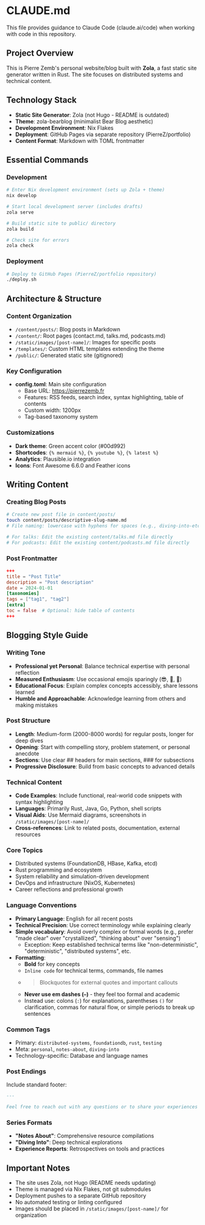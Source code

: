 # CLAUDE.md

This file provides guidance to Claude Code (claude.ai/code) when working with code in this repository.

## Project Overview

This is Pierre Zemb's personal website/blog built with **Zola**, a fast static site generator written in Rust. The site focuses on distributed systems and technical content.

## Technology Stack

- **Static Site Generator**: Zola (not Hugo - README is outdated)
- **Theme**: zola-bearblog (minimalist Bear Blog aesthetic)
- **Development Environment**: Nix Flakes
- **Deployment**: GitHub Pages via separate repository (PierreZ/portfolio)
- **Content Format**: Markdown with TOML frontmatter

## Essential Commands

### Development
```bash
# Enter Nix development environment (sets up Zola + theme)
nix develop

# Start local development server (includes drafts)
zola serve

# Build static site to public/ directory
zola build

# Check site for errors
zola check
```

### Deployment
```bash
# Deploy to GitHub Pages (PierreZ/portfolio repository)
./deploy.sh
```

## Architecture & Structure

### Content Organization
- `/content/posts/`: Blog posts in Markdown
- `/content/`: Root pages (contact.md, talks.md, podcasts.md)
- `/static/images/[post-name]/`: Images for specific posts
- `/templates/`: Custom HTML templates extending the theme
- `/public/`: Generated static site (gitignored)

### Key Configuration
- **config.toml**: Main site configuration
  - Base URL: https://pierrezemb.fr
  - Features: RSS feeds, search index, syntax highlighting, table of contents
  - Custom width: 1200px
  - Tag-based taxonomy system

### Customizations
- **Dark theme**: Green accent color (#00d992)
- **Shortcodes**: `{% mermaid %}`, `{% youtube %}`, `{% latest %}`
- **Analytics**: Plausible.io integration
- **Icons**: Font Awesome 6.6.0 and Feather icons

## Writing Content

### Creating Blog Posts
```bash
# Create new post file in content/posts/
touch content/posts/descriptive-slug-name.md
# File naming: lowercase with hyphens for spaces (e.g., diving-into-etcd.md)

# For talks: Edit the existing content/talks.md file directly
# For podcasts: Edit the existing content/podcasts.md file directly
```

### Post Frontmatter
```toml
+++
title = "Post Title"
description = "Post description"
date = 2024-01-01
[taxonomies]
tags = ["tag1", "tag2"]
[extra]
toc = false  # Optional: hide table of contents
+++
```

## Blogging Style Guide

### Writing Tone
- **Professional yet Personal**: Balance technical expertise with personal reflection
- **Measured Enthusiasm**: Use occasional emojis sparingly (😎, 🚀, 🤯)
- **Educational Focus**: Explain complex concepts accessibly, share lessons learned
- **Humble and Approachable**: Acknowledge learning from others and making mistakes

### Post Structure
- **Length**: Medium-form (2000-8000 words) for regular posts, longer for deep dives
- **Opening**: Start with compelling story, problem statement, or personal anecdote
- **Sections**: Use clear ## headers for main sections, ### for subsections
- **Progressive Disclosure**: Build from basic concepts to advanced details

### Technical Content
- **Code Examples**: Include functional, real-world code snippets with syntax highlighting
- **Languages**: Primarily Rust, Java, Go, Python, shell scripts
- **Visual Aids**: Use Mermaid diagrams, screenshots in `/static/images/[post-name]/`
- **Cross-references**: Link to related posts, documentation, external resources

### Core Topics
- Distributed systems (FoundationDB, HBase, Kafka, etcd)
- Rust programming and ecosystem
- System reliability and simulation-driven development
- DevOps and infrastructure (NixOS, Kubernetes)
- Career reflections and professional growth

### Language Conventions
- **Primary Language**: English for all recent posts
- **Technical Precision**: Use correct terminology while explaining clearly
- **Simple vocabulary**: Avoid overly complex or formal words (e.g., prefer "made clear" over "crystallized", "thinking about" over "sensing")
  - Exception: Keep established technical terms like "non-deterministic", "deterministic", "distributed systems", etc.
- **Formatting**:
  - **Bold** for key concepts
  - `Inline code` for technical terms, commands, file names
  - > Blockquotes for external quotes and important callouts
  - **Never use em dashes (`—`)** - they feel too formal and academic
  - Instead use: colons (`:`) for explanations, parentheses `()` for clarification, commas for natural flow, or simple periods to break up sentences

### Common Tags
- Primary: `distributed-systems`, `foundationdb`, `rust`, `testing`
- Meta: `personal`, `notes-about`, `diving-into`
- Technology-specific: Database and language names

### Post Endings
Include standard footer:
```markdown
---

Feel free to reach out with any questions or to share your experiences with [topic]. You can find me on [Twitter](https://twitter.com/PierreZ), [Bluesky](https://bsky.app/profile/pierrezemb.fr) or through my [website](https://pierrezemb.fr).
```

### Series Formats
- **"Notes About"**: Comprehensive resource compilations
- **"Diving Into"**: Deep technical explorations
- **Experience Reports**: Retrospectives on tools and practices

## Important Notes

- The site uses Zola, not Hugo (README needs updating)
- Theme is managed via Nix Flakes, not git submodules
- Deployment pushes to a separate GitHub repository
- No automated testing or linting configured
- Images should be placed in `/static/images/[post-name]/` for organization